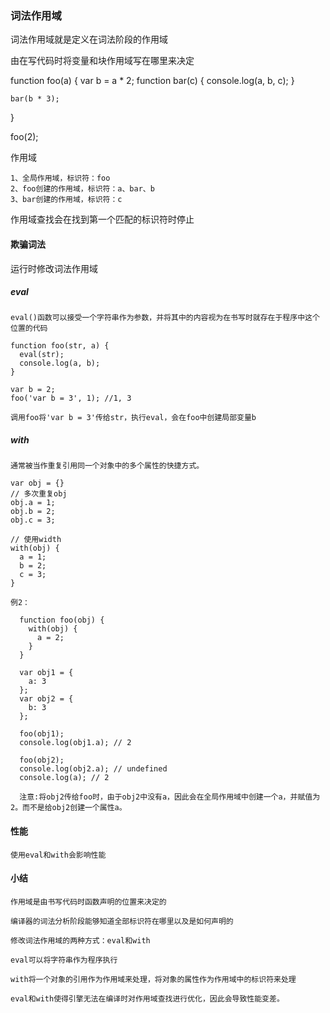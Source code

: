 ### 词法作用域
  词法作用域就是定义在词法阶段的作用域

  由在写代码时将变量和块作用域写在哪里来决定

  function foo(a) {
    var b = a * 2;
    function bar(c) {
      console.log(a, b, c);
    }

    bar(b * 3);
  }

  foo(2);

  作用域

    1、全局作用域，标识符：foo
    2、foo创建的作用域，标识符：a、bar、b
    3、bar创建的作用域，标识符：c

  作用域查找会在找到第一个匹配的标识符时停止

#### 欺骗词法
  运行时修改词法作用域

  ##### eval
    eval()函数可以接受一个字符串作为参数，并将其中的内容视为在书写时就存在于程序中这个位置的代码

    function foo(str, a) {
      eval(str);
      console.log(a, b);
    }

    var b = 2;
    foo('var b = 3', 1); //1, 3

    调用foo将'var b = 3'传给str，执行eval，会在foo中创建局部变量b

  ##### with
    通常被当作重复引用同一个对象中的多个属性的快捷方式。

    var obj = {}
    // 多次重复obj
    obj.a = 1;
    obj.b = 2;
    obj.c = 3;

    // 使用width
    with(obj) {
      a = 1;
      b = 2;
      c = 3;
    }

    例2：

      function foo(obj) {
        with(obj) {
          a = 2;
        }
      }

      var obj1 = {
        a: 3
      };
      var obj2 = {
        b: 3
      };

      foo(obj1);
      console.log(obj1.a); // 2

      foo(obj2);
      console.log(obj2.a); // undefined
      console.log(a); // 2

      注意:将obj2传给foo时，由于obj2中没有a，因此会在全局作用域中创建一个a，并赋值为2。而不是给obj2创建一个属性a。
 
  #### 性能
    使用eval和with会影响性能

  #### 小结
    作用域是由书写代码时函数声明的位置来决定的

    编译器的词法分析阶段能够知道全部标识符在哪里以及是如何声明的

    修改词法作用域的两种方式：eval和with

    eval可以将字符串作为程序执行

    with将一个对象的引用作为作用域来处理，将对象的属性作为作用域中的标识符来处理

    eval和with使得引擎无法在编译时对作用域查找进行优化，因此会导致性能变差。
